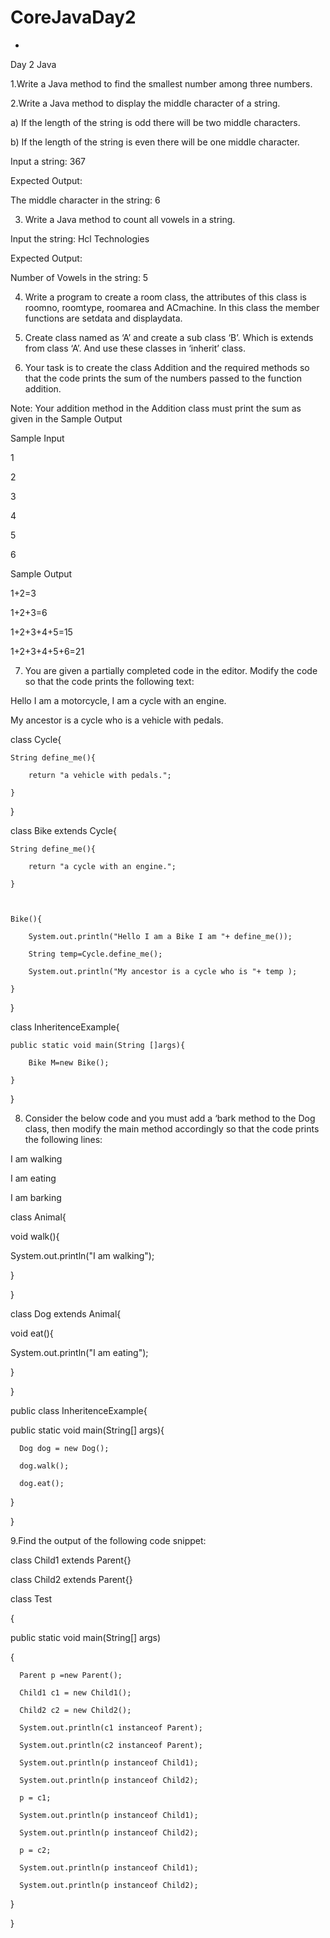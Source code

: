 # CoreJavaDay2
 

+ 

Day 2 Java

 

1.Write a Java method to find the smallest number among three numbers. 

2.Write a Java method to display the middle character of a string.  

 a) If the length of the string is odd there will be two middle characters. 

 b) If the length of the string is even there will be one middle character. 

  Input a string: 367  

 Expected Output:                                                                     

The middle character in the string: 6 

3. Write a Java method to count all vowels in a string.  

Input the string: Hcl Technologies  

 Expected Output: 

Number of  Vowels in the string: 5 

4. Write a program to create a room class, the attributes of this class is roomno, roomtype, roomarea and ACmachine. In this class the member functions are setdata and displaydata. 

5. Create class named as ‘A’ and create a sub class ‘B’. Which is extends from class ‘A’. And use these classes in ‘inherit’ class. 

6. Your task is to create the class Addition and the required methods so that the code prints the sum of the numbers passed to the function addition. 

Note: Your addition method in the Addition class must print the sum as given in the Sample Output 

Sample Input 

1 

2 

3 

4 

5 

6 

Sample Output 

1+2=3 

1+2+3=6 

1+2+3+4+5=15 

1+2+3+4+5+6=21 

 

7. You are given a partially completed code in the editor. Modify the code so that the code prints the following text: 

Hello I am a motorcycle, I am a cycle with an engine. 

My ancestor is a cycle who is a vehicle with pedals. 

class Cycle{ 

    String define_me(){ 

        return "a vehicle with pedals."; 

    } 

} 

 

class Bike extends Cycle{ 

    String define_me(){ 

        return "a cycle with an engine."; 

    } 

     

    Bike(){ 

        System.out.println("Hello I am a Bike I am "+ define_me()); 

        String temp=Cycle.define_me(); 

        System.out.println("My ancestor is a cycle who is "+ temp ); 

    } 

     

} 

class InheritenceExample{ 

    public static void main(String []args){ 

        Bike M=new Bike(); 

    } 

} 

 

8. Consider the below code and you must add a ‘bark method to the Dog class, then modify the main method accordingly so that the code prints the following lines: 

I am walking 

I am eating 

I am barking 

 

class Animal{ 

void walk(){ 

System.out.println("I am walking"); 

} 

} 

class Dog extends Animal{ 

void eat(){ 

System.out.println("I am eating"); 

} 

} 

public class InheritenceExample{ 

   public static void main(String[] args){ 

      Dog dog = new Dog(); 

      dog.walk(); 

      dog.eat(); 

   } 

} 

9.Find the output of the following code snippet: 

class Child1 extends Parent{} 

class Child2 extends Parent{} 

class Test 

{ 

  public static void main(String[] args) 

  { 

      Parent p =new Parent(); 

      Child1 c1 = new Child1(); 

      Child2 c2 = new Child2(); 

      System.out.println(c1 instanceof Parent);		 

      System.out.println(c2 instanceof Parent);		 

      System.out.println(p instanceof Child1);		 

      System.out.println(p instanceof Child2);		 

      p = c1; 

      System.out.println(p instanceof Child1);		 

      System.out.println(p instanceof Child2);		 

      p = c2; 

      System.out.println(p instanceof Child1);		 

      System.out.println(p instanceof Child2);		 

   } 

} 
